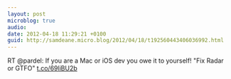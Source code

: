 ```yaml
---
layout: post
microblog: true
audio: 
date: 2012-04-18 11:29:21 +0100
guid: http://samdeane.micro.blog/2012/04/18/t192560443406036992.html
---
```

RT @pardel: If you are a Mac or iOS dev you owe it to yourself!  "Fix Radar or GTFO" [t.co/69liBU2b](http://t.co/69liBU2b)
